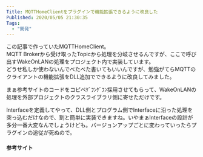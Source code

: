 ```yaml
---
Title: MQTTHomeClientをプラグインで機能拡張できるように改良した
Published: 2020/05/05 21:30:35
Tags:
  - "開発"
---
```

<?# OEmbed "https://blog.hitsujin.jp/entry/2020/05/05/150000" /?>
この記事で作っていたMQTTHomeClient。  
MQTT Brokerから受け取ったTopicから処理を分岐させるんですが、ここで呼び出すWakeOnLANの処理をプロジェクト内で実装しています。  
どうせ私しか使わないんでべたべた書いてもいいんですが、勉強がてらMQTTのクライアントの機能拡張をDLL追加でできるように改良してみました。  

<?# OEmbed "https://github.com/Ovis/MqttHomeClient" /?>





まぁ参考サイトのコードをコピペｹﾞﾌﾝｹﾞﾌﾝ採用させてもらって、WakeOnLANの処理を外部プロジェクトのクラスライブラリ側に寄せただけです。  

Interfaceを定義してやって、DLL側とプログラム側でInterfaceに沿った処理を突っ込むだけなので、割と簡単に実装できますね。いやまぁInterfaceの設計が多分一番大変なんでしょうけども。バージョンアップごとに変わっていったらプラグインの追従が死ぬので。  


#### 参考サイト  

<?# OEmbed "https://one-sthead.hatenablog.com/entry/2019/09/10/180130" /?>

